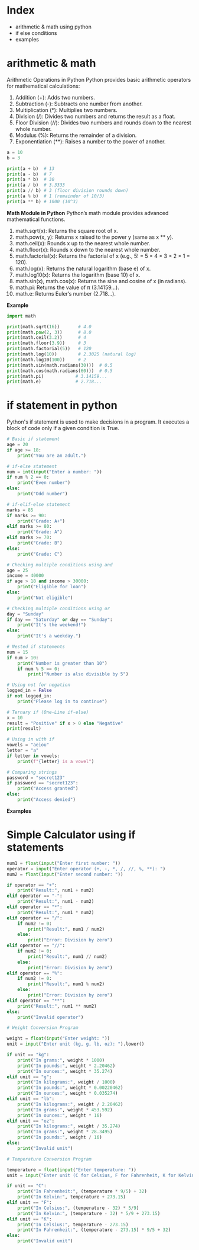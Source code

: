 # Index
- arithmetic & math using python
- if else conditions
- examples
# arithmetic & math
Arithmetic Operations in Python
Python provides basic arithmetic operators for mathematical calculations:

1. Addition (+): Adds two numbers.
2. Subtraction (-): Subtracts one number from another.
3. Multiplication (*): Multiplies two numbers.
4. Division (/): Divides two numbers and returns the result as a float.
5. Floor Division (//): Divides two numbers and rounds down to the nearest whole number.
6. Modulus (%): Returns the remainder of a division.
7. Exponentiation (**): Raises a number to the power of another.

```python
a = 10  
b = 3  

print(a + b)  # 13  
print(a - b)  # 7  
print(a * b)  # 30  
print(a / b)  # 3.3333  
print(a // b) # 3 (floor division rounds down)  
print(a % b)  # 1 (remainder of 10/3)  
print(a ** b) # 1000 (10^3)  
```

**Math Module in Python**
Python’s math module provides advanced mathematical functions.

1. math.sqrt(x): Returns the square root of x.
2. math.pow(x, y): Returns x raised to the power y (same as x ** y).
3. math.ceil(x): Rounds x up to the nearest whole number.
4. math.floor(x): Rounds x down to the nearest whole number.
5. math.factorial(x): Returns the factorial of x (e.g., 5! = 5 × 4 × 3 × 2 × 1 = 120).
6. math.log(x): Returns the natural logarithm (base e) of x.
7. math.log10(x): Returns the logarithm (base 10) of x.
8. math.sin(x), math.cos(x): Returns the sine and cosine of x (in radians).
9. math.pi: Returns the value of π (3.14159...).
10. math.e: Returns Euler’s number (2.718...).

**Example**
```python
import math  

print(math.sqrt(16))       # 4.0  
print(math.pow(2, 3))      # 8.0  
print(math.ceil(3.2))      # 4  
print(math.floor(3.9))     # 3  
print(math.factorial(5))   # 120  
print(math.log(10))        # 2.3025 (natural log)  
print(math.log10(100))     # 2  
print(math.sin(math.radians(30)))  # 0.5  
print(math.cos(math.radians(60)))  # 0.5  
print(math.pi)            # 3.14159...  
print(math.e)             # 2.718...  
```

# if statement in python
Python's if statement is used to make decisions in a program. It executes a block of code only if a given condition is True.

```python
# Basic if statement
age = 20
if age >= 18:
    print("You are an adult.")

# if-else statement
num = int(input("Enter a number: "))
if num % 2 == 0:
    print("Even number")
else:
    print("Odd number")

# if-elif-else statement
marks = 85
if marks >= 90:
    print("Grade: A+")
elif marks >= 80:
    print("Grade: A")
elif marks >= 70:
    print("Grade: B")
else:
    print("Grade: C")

# Checking multiple conditions using and
age = 25
income = 40000
if age > 18 and income > 30000:
    print("Eligible for loan")
else:
    print("Not eligible")

# Checking multiple conditions using or
day = "Sunday"
if day == "Saturday" or day == "Sunday":
    print("It's the weekend!")
else:
    print("It's a weekday.")

# Nested if statements
num = 15
if num > 10:
    print("Number is greater than 10")
    if num % 5 == 0:
        print("Number is also divisible by 5")

# Using not for negation
logged_in = False
if not logged_in:
    print("Please log in to continue")

# Ternary if (One-Line if-else)
x = 10
result = "Positive" if x > 0 else "Negative"
print(result)

# Using in with if
vowels = "aeiou"
letter = "a"
if letter in vowels:
    print(f"{letter} is a vowel")

# Comparing strings
password = "secret123"
if password == "secret123":
    print("Access granted")
else:
    print("Access denied")
```
**Examples**
# Simple Calculator using if statements
```python
num1 = float(input("Enter first number: "))
operator = input("Enter operator (+, -, *, /, //, %, **): ")
num2 = float(input("Enter second number: "))

if operator == "+":
    print("Result:", num1 + num2)
elif operator == "-":
    print("Result:", num1 - num2)
elif operator == "*":
    print("Result:", num1 * num2)
elif operator == "/":
    if num2 != 0:
        print("Result:", num1 / num2)
    else:
        print("Error: Division by zero")
elif operator == "//":
    if num2 != 0:
        print("Result:", num1 // num2)
    else:
        print("Error: Division by zero")
elif operator == "%":
    if num2 != 0:
        print("Result:", num1 % num2)
    else:
        print("Error: Division by zero")
elif operator == "**":
    print("Result:", num1 ** num2)
else:
    print("Invalid operator")
```


```python
# Weight Conversion Program

weight = float(input("Enter weight: "))
unit = input("Enter unit (kg, g, lb, oz): ").lower()

if unit == "kg":
    print("In grams:", weight * 1000)
    print("In pounds:", weight * 2.20462)
    print("In ounces:", weight * 35.274)
elif unit == "g":
    print("In kilograms:", weight / 1000)
    print("In pounds:", weight * 0.00220462)
    print("In ounces:", weight * 0.035274)
elif unit == "lb":
    print("In kilograms:", weight / 2.20462)
    print("In grams:", weight * 453.592)
    print("In ounces:", weight * 16)
elif unit == "oz":
    print("In kilograms:", weight / 35.274)
    print("In grams:", weight * 28.3495)
    print("In pounds:", weight / 16)
else:
    print("Invalid unit")
```

```python
# Temperature Conversion Program

temperature = float(input("Enter temperature: "))
unit = input("Enter unit (C for Celsius, F for Fahrenheit, K for Kelvin): ").upper()

if unit == "C":
    print("In Fahrenheit:", (temperature * 9/5) + 32)
    print("In Kelvin:", temperature + 273.15)
elif unit == "F":
    print("In Celsius:", (temperature - 32) * 5/9)
    print("In Kelvin:", (temperature - 32) * 5/9 + 273.15)
elif unit == "K":
    print("In Celsius:", temperature - 273.15)
    print("In Fahrenheit:", (temperature - 273.15) * 9/5 + 32)
else:
    print("Invalid unit")
```